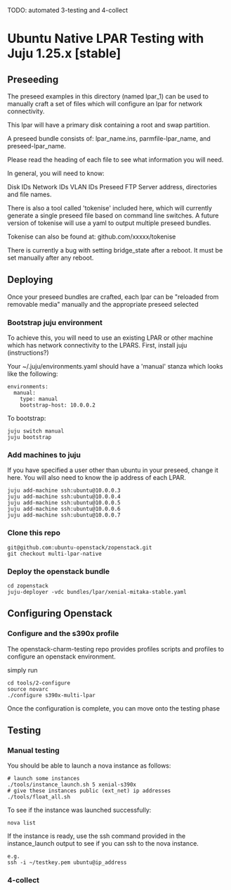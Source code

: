 TODO: automated 3-testing and 4-collect

# Ubuntu Native LPAR Testing with Juju 1.25.x [stable]

## Preseeding

The preseed examples in this directory (named lpar_1) can be used to manually
craft a set of files which will configure an lpar for network connectivity. 

This lpar will have a primary disk containing a root and swap partition.

A preseed bundle consists of: lpar_name.ins, parmfile-lpar_name, and 
preseed-lpar_name.

Please read the heading of each file to see what information you will need.

In general, you will need to know:

Disk IDs
Network IDs
VLAN IDs
Preseed FTP Server address, directories and file names.

There is also a tool called 'tokenise' included here, which will currently
generate a single preseed file based on command line switches. A future version
of tokenise will use a yaml to output multiple preseed bundles.

Tokenise can also be found at: github.com/xxxxx/tokenise

There is currently a bug with setting bridge_state after a reboot. It must be set manually after any reboot.


## Deploying 

Once your preseed bundles are crafted, each lpar can be "reloaded from removable 
media" manually and the appropriate preseed selected

### Bootstrap juju environment

To achieve this, you will need to use an existing LPAR or other machine which 
has network connectivity to the LPARS. First, install juju (instructions?)

Your ~/.juju/environments.yaml should have a 'manual' stanza which looks like
the following:

~~~~
environments:
  manual:
    type: manual
    bootstrap-host: 10.0.0.2
~~~~

To bootstrap: 
~~~~
juju switch manual
juju bootstrap
~~~~

### Add machines to juju

If you have specified a user other than ubuntu in your preseed, change it here.
You will also need to know the ip address of each LPAR.

~~~~
juju add-machine ssh:ubuntu@10.0.0.3
juju add-machine ssh:ubuntu@10.0.0.4
juju add-machine ssh:ubuntu@10.0.0.5
juju add-machine ssh:ubuntu@10.0.0.6
juju add-machine ssh:ubuntu@10.0.0.7
~~~~

### Clone this repo

~~~~
git@github.com:ubuntu-openstack/zopenstack.git
git checkout multi-lpar-native
~~~~

### Deploy the openstack bundle

~~~~
cd zopenstack
juju-deployer -vdc bundles/lpar/xenial-mitaka-stable.yaml
~~~~

## Configuring Openstack
### Configure and the s390x profile

The openstack-charm-testing repo provides profiles scripts and profiles
to configure an openstack environment.

simply run 

~~~~
cd tools/2-configure
source novarc
./configure s390x-multi-lpar
~~~~

Once the configuration is complete, you can move onto the testing phase

## Testing
### Manual testing

You should be able to launch a nova instance as follows:

~~~~
# launch some instances
./tools/instance_launch.sh 5 xenial-s390x
# give these instances public (ext_net) ip addresses
./tools/float_all.sh
~~~~

To see if the instance was launched successfully:

~~~~
nova list
~~~~

If the instance is ready, use the ssh command provided in the instance_launch
output to see if you can ssh to the nova instance.

~~~~
e.g. 
ssh -i ~/testkey.pem ubuntu@ip_address
~~~~

### 4-collect




